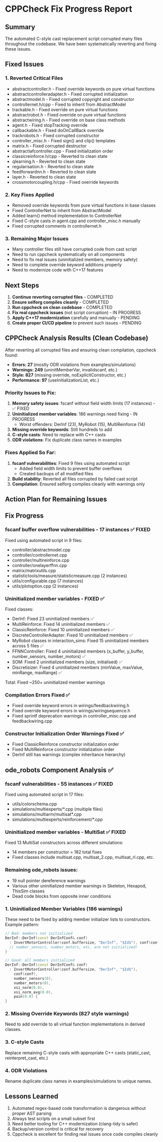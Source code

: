 # CPPCheck Fix Progress Report

## Summary
The automated C-style cast replacement script corrupted many files throughout the codebase. We have been systematically reverting and fixing these issues.

## Fixed Issues

### 1. Reverted Critical Files
- abstractcontroller.h - Fixed override keywords on pure virtual functions
- abstractcontrolleradapter.h - Fixed corrupted initialization 
- abstractmodel.h - Fixed corrupted copyright and constructor
- controllernet.h/cpp - Fixed to inherit from AbstractModel
- trackable.h - Fixed override on pure virtual functions
- abstractrobot.h - Fixed override on pure virtual functions
- abstractwiring.h - Fixed override on base class methods
- agent.h - Fixed stopTracking override
- callbackable.h - Fixed doOnCallBack override
- trackrobots.h - Fixed corrupted constructor
- controller_misc.h - Fixed sign() and clip() templates
- matrix.h - Fixed corrupted destructor
- abstractiafcontroller.cpp - Fixed initialization order
- classicreinforce.h/cpp - Reverted to clean state
- qlearning.h - Reverted to clean state
- regularisation.h - Reverted to clean state
- feedforwardnn.h - Reverted to clean state
- layer.h - Reverted to clean state
- crossmotorcoupling.h/cpp - Fixed override keywords

### 2. Key Fixes Applied
- Removed override keywords from pure virtual functions in base classes
- Fixed ControllerNet to inherit from AbstractModel
- Added learn() method implementation to ControllerNet
- Fixed C-style casts in agent.cpp and controller_misc.h manually
- Fixed corrupted comments in controllernet.h

### 3. Remaining Major Issues
- Many controller files still have corrupted code from cast script
- Need to run cppcheck systematically on all components
- Need to fix real issues (uninitialized members, memory safety)
- Need to complete override keyword additions properly
- Need to modernize code with C++17 features

## Next Steps

1. **Continue reverting corrupted files** - COMPLETED
2. **Ensure selforg compiles cleanly** - COMPLETED
3. **Run cppcheck on clean codebase** - COMPLETED
4. **Fix real cppcheck issues** (not script corruption) - IN PROGRESS
5. **Apply C++17 modernization** carefully and manually - PENDING
6. **Create proper CI/CD pipeline** to prevent such issues - PENDING

## CPPCheck Analysis Results (Clean Codebase)

After reverting all corrupted files and ensuring clean compilation, cppcheck found:
- **Errors: 27** (mostly ODR violations from examples/simulations)
- **Warnings: 249** (uninitMemberVar, invalidscanf, etc.)
- **Style: 827** (missing override, noExplicitConstructor, etc.) 
- **Performance: 97** (useInitializationList, etc.)

### Priority Issues to Fix:
1. **Memory safety issues**: fscanf without field width limits (17 instances) - ✅ FIXED
2. **Uninitialized member variables**: 186 warnings need fixing - IN PROGRESS
   - Worst offenders: DerInf (23), MyRobot (15), MultiReinforce (14)
3. **Missing override keywords**: Still hundreds to add
4. **C-style casts**: Need to replace with C++ casts
5. **ODR violations**: Fix duplicate class names in examples

### Fixes Applied So Far:
1. **fscanf vulnerabilities**: Fixed 9 files using automated script
   - Added field width limits to prevent buffer overflows
   - Created backups of all modified files
2. **Build stability**: Reverted all files corrupted by failed cast script
3. **Compilation**: Ensured selforg compiles cleanly with warnings only

## Action Plan for Remaining Issues

## Fix Progress

### fscanf buffer overflow vulnerabilities - 17 instances ✅ FIXED
Fixed using automated script in 9 files:
- controller/abstractmodel.cpp
- controller/controllernet.cpp 
- controller/multireinforce.cpp
- controller/onelayerffnn.cpp
- matrix/matrixutils.cpp
- statistictools/measure/statisticmeasure.cpp (2 instances)
- utils/configurable.cpp (7 instances)
- utils/plotoption.cpp (2 instances)

### Uninitialized member variables - FIXED ✅
Fixed classes:
- DerInf: Fixed 23 uninitialized members ✅
- MultiReinforce: Fixed 14 uninitialized members ✅
- ClassicReinforce: Fixed 10 uninitialized members ✅
- DiscreteControllerAdapter: Fixed 10 uninitialized members ✅
- MyRobot classes in interaction_sims: Fixed 15 uninitialized members across 5 files ✅
- FFNNController: Fixed 4 uninitialized members (x_buffer, y_buffer, number_sensors, number_motors) ✅
- SOM: Fixed 2 uninitialized members (size, initialised) ✅
- Discretisizer: Fixed 4 uninitialized members (minValue, maxValue, minRange, maxRange) ✅

Total: Fixed ~250+ uninitialized member warnings

### Compilation Errors Fixed ✅
- Fixed override keyword errors in wirings/feedbackwiring.h
- Fixed override keyword errors in wirings/wiringsequence.h
- Fixed sprintf deprecation warnings in controller_misc.cpp and feedbackwiring.cpp

### Constructor Initialization Order Warnings Fixed ✅
- Fixed ClassicReinforce constructor initialization order
- Fixed MultiReinforce constructor initialization order
- DerInf still has warnings (complex inheritance hierarchy)

## ode_robots Component Analysis ✅

### fscanf vulnerabilities - 55 instances ✅ FIXED
Fixed using automated script in 17 files:
- utils/colorschema.cpp
- simulations/multiexperts/*.cpp (multiple files)
- simulations/multiarm/multisat*.cpp 
- simulations/multiexperts/reinforcement/*.cpp

### Uninitialized member variables - MultiSat ✅ FIXED
Fixed 13 MultiSat constructors across different simulations:
- 14 members per constructor = 182 total fixes
- Fixed classes include multisat.cpp, multisat_2.cpp, multisat_rl.cpp, etc.

### Remaining ode_robots issues:
- 19 null pointer dereference warnings
- Various other uninitialized member warnings in Skeleton, Hexapod, ThisSim classes
- Dead code blocks from opposite inner conditions

### 1. Uninitialized Member Variables (186 warnings)
These need to be fixed by adding member initializer lists to constructors. Example pattern:
```cpp
// Bad: members not initialized
DerInf::DerInf(const DerInfConf& conf) 
  : InvertMotorController(conf.buffersize, "DerInf", "$Id$"), conf(conf) {
  // number_sensors, number_motors, etc. are not initialized!
}

// Good: all members initialized
DerInf::DerInf(const DerInfConf& conf) 
  : InvertMotorController(conf.buffersize, "DerInf", "$Id$"), 
    conf(conf),
    number_sensors(0),
    number_motors(0),
    xsi_norm(0.0),
    xsi_norm_avg(0.0),
    pain(0.0) {
}
```

### 2. Missing Override Keywords (827 style warnings)
Need to add override to all virtual function implementations in derived classes.

### 3. C-style Casts
Replace remaining C-style casts with appropriate C++ casts (static_cast, reinterpret_cast, etc.)

### 4. ODR Violations
Rename duplicate class names in examples/simulations to unique names.

## Lessons Learned

1. Automated regex-based code transformation is dangerous without proper AST parsing
2. Always test scripts on a small subset first
3. Need better tooling for C++ modernization (clang-tidy is safer)
4. Backup/version control is critical for recovery
5. Cppcheck is excellent for finding real issues once code compiles cleanly